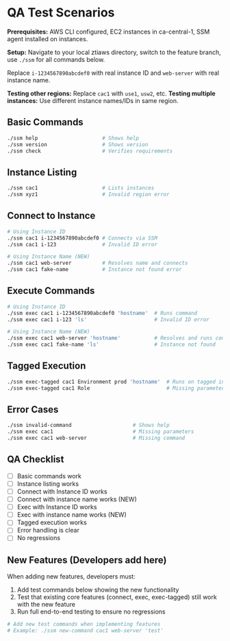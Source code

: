 # QA Test Scenarios

**Prerequisites:** AWS CLI configured, EC2 instances in ca-central-1, SSM agent installed on instances.

**Setup:** Navigate to your local ztiaws directory, switch to the feature branch, use `./ssm` for all commands below.

Replace `i-1234567890abcdef0` with real instance ID and `web-server` with real instance name.

**Testing other regions:** Replace `cac1` with `use1`, `usw2`, etc. **Testing multiple instances:** Use different instance names/IDs in same region.

## Basic Commands
```bash
./ssm help                     # Shows help
./ssm version                  # Shows version
./ssm check                    # Verifies requirements
```

## Instance Listing
```bash
./ssm cac1                     # Lists instances
./ssm xyz1                     # Invalid region error
```

## Connect to Instance
```bash
# Using Instance ID
./ssm cac1 i-1234567890abcdef0 # Connects via SSM
./ssm cac1 i-123               # Invalid ID error

# Using Instance Name (NEW)
./ssm cac1 web-server          # Resolves name and connects
./ssm cac1 fake-name           # Instance not found error
```

## Execute Commands
```bash
# Using Instance ID
./ssm exec cac1 i-1234567890abcdef0 'hostname'  # Runs command
./ssm exec cac1 i-123 'ls'                      # Invalid ID error

# Using Instance Name (NEW)
./ssm exec cac1 web-server 'hostname'           # Resolves and runs command
./ssm exec cac1 fake-name 'ls'                  # Instance not found
```

## Tagged Execution
```bash
./ssm exec-tagged cac1 Environment prod 'hostname'  # Runs on tagged instances
./ssm exec-tagged cac1 Role                         # Missing parameters
```

## Error Cases
```bash
./ssm invalid-command                    # Shows help
./ssm exec cac1                          # Missing parameters
./ssm exec cac1 web-server               # Missing command
```

## QA Checklist
- [ ] Basic commands work
- [ ] Instance listing works
- [ ] Connect with Instance ID works
- [ ] Connect with instance name works (NEW)
- [ ] Exec with Instance ID works  
- [ ] Exec with instance name works (NEW)
- [ ] Tagged execution works
- [ ] Error handling is clear
- [ ] No regressions

## New Features (Developers add here)
When adding new features, developers must:
1. Add test commands below showing the new functionality
2. Test that existing core features (connect, exec, exec-tagged) still work with the new feature
3. Run full end-to-end testing to ensure no regressions

```bash
# Add new test commands when implementing features
# Example: ./ssm new-command cac1 web-server 'test'
```
